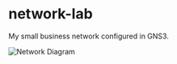 # network-lab
My small business network configured in GNS3.

![Network Diagram](https://github.com/JoshDLF/network-lab/assets/123608771/7550b157-0ed4-4f2e-8418-adc905d14c1a)
